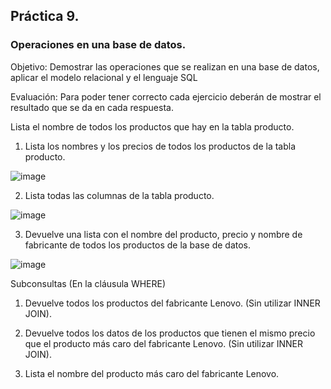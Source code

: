 ## Práctica 9.
### Operaciones en una base de datos.
Objetivo: Demostrar las operaciones que se realizan en una base de datos, aplicar el modelo relacional y el lenguaje SQL

Evaluación: Para poder tener correcto cada ejercicio deberán de mostrar el resultado que se da en cada respuesta.

Lista el nombre de todos los productos que hay en la tabla producto.


1. Lista los nombres y los precios de todos los productos de la tabla producto.


![image](https://user-images.githubusercontent.com/101481188/173170849-b7ad38e2-46c4-4a69-b783-a9d423e719b5.png)


2. Lista todas las columnas de la tabla producto.


![image](https://user-images.githubusercontent.com/101481188/173170931-6ff36b93-b05e-479a-a940-9ee9652d47aa.png)



3. Devuelve una lista con el nombre del producto, precio y nombre de fabricante de
todos los productos de la base de datos.


![image](https://user-images.githubusercontent.com/101481188/173172110-f60d31a2-9871-4bfa-8682-8ad3ac52af4a.png)


Subconsultas (En la cláusula WHERE)
1. Devuelve todos los productos del fabricante Lenovo. (Sin utilizar INNER
JOIN).


2. Devuelve todos los datos de los productos que tienen el mismo precio que el
producto más caro del fabricante Lenovo. (Sin utilizar INNER JOIN).


3. Lista el nombre del producto más caro del fabricante Lenovo.
